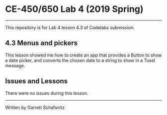 # CE-450/650 Lab 4 (2019 Spring)
---
This repository is for Lab 4 lesson 4.3 of Codelabs submission.
 
## 4.3 Menus and pickers

This lesson showed me how to create an app that provides a Button to show a date picker, and converts the chosen date to a string to show in a Toast message.


## Issues and Lessons
 
There were no issues during this lesson. 

---
Written by Garrett Schafsnitz
